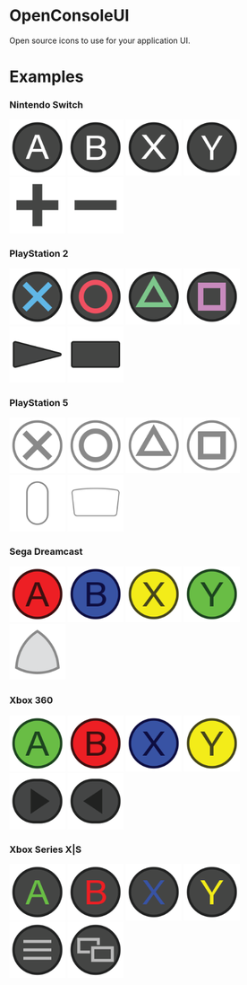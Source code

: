 # OpenConsoleUI
Open source icons to use for your application UI.

# Examples

### Nintendo Switch
<img src="https://github.com/UltimateNova1203/OpenConsoleUI/blob/main/nintendo/switch/a.png" alt="Nintendo Switch A" height="100"> <img src="https://github.com/UltimateNova1203/OpenConsoleUI/blob/main/nintendo/switch/b.png" alt="Nintendo Switch B" height="100"> <img src="https://github.com/UltimateNova1203/OpenConsoleUI/blob/main/nintendo/switch/x.png" alt="Nintendo Switch X" height="100"> <img src="https://github.com/UltimateNova1203/OpenConsoleUI/blob/main/nintendo/switch/y.png" alt="Nintendo Switch Y" height="100"> <img src="https://github.com/UltimateNova1203/OpenConsoleUI/blob/main/nintendo/switch/plus.png" alt="Nintendo Switch Plus" height="100"> <img src="https://github.com/UltimateNova1203/OpenConsoleUI/blob/main/nintendo/switch/minus.png" alt="Nintendo Switch Minus" height="100">

### PlayStation 2
<img src="https://github.com/UltimateNova1203/OpenConsoleUI/blob/main/sony/ps2/cross.png" alt="PlayStation 2 Cross" height="100"> <img src="https://github.com/UltimateNova1203/OpenConsoleUI/blob/main/sony/ps2/circle.png" alt="PlayStation 2 Circle" height="100"> <img src="https://github.com/UltimateNova1203/OpenConsoleUI/blob/main/sony/ps2/triangle.png" alt="PlayStation 2 Triangle" height="100"> <img src="https://github.com/UltimateNova1203/OpenConsoleUI/blob/main/sony/ps2/square.png" alt="PlayStation 2 Square" height="100"> <img src="https://github.com/UltimateNova1203/OpenConsoleUI/blob/main/sony/ps2/start.png" alt="PlayStation 2 Start" height="100"> <img src="https://github.com/UltimateNova1203/OpenConsoleUI/blob/main/sony/ps2/select.png" alt="PlayStation 2 Select" height="100">

### PlayStation 5
<img src="https://github.com/UltimateNova1203/OpenConsoleUI/blob/main/sony/ps5/cross.png" alt="PlayStation 5 Cross" height="100"> <img src="https://github.com/UltimateNova1203/OpenConsoleUI/blob/main/sony/ps5/circle.png" alt="PlayStation 5 Circle" height="100"> <img src="https://github.com/UltimateNova1203/OpenConsoleUI/blob/main/sony/ps5/triangle.png" alt="PlayStation 5 Triangle" height="100"> <img src="https://github.com/UltimateNova1203/OpenConsoleUI/blob/main/sony/ps5/square.png" alt="PlayStation 5 Square" height="100"> <img src="https://github.com/UltimateNova1203/OpenConsoleUI/blob/main/sony/ps5/options.png" alt="PlayStation 5 Options" height="100"> <img src="https://github.com/UltimateNova1203/OpenConsoleUI/blob/main/sony/ps5/touchpad.png" alt="PlayStation 5 Touchpad" height="100">

### Sega Dreamcast
<img src="https://github.com/UltimateNova1203/OpenConsoleUI/blob/main/sega/dreamcast/a.png" alt="Xbox Dreamcast A" height="100"> <img src="https://github.com/UltimateNova1203/OpenConsoleUI/blob/main/sega/dreamcast/b.png" alt="Sega Dreamcast B" height="100"> <img src="https://github.com/UltimateNova1203/OpenConsoleUI/blob/main/sega/dreamcast/x.png" alt="Sega Dreamcast X" height="100"> <img src="https://github.com/UltimateNova1203/OpenConsoleUI/blob/main/sega/dreamcast/y.png" alt="Sega Dreamcast Y" height="100"> <img src="https://github.com/UltimateNova1203/OpenConsoleUI/blob/main/sega/dreamcast/start.png" alt="Sega Dreamcast Start" height="100">

### Xbox 360
<img src="https://github.com/UltimateNova1203/OpenConsoleUI/blob/main/microsoft/360/a.png" alt="Xbox 360 A" height="100"> <img src="https://github.com/UltimateNova1203/OpenConsoleUI/blob/main/microsoft/360/b.png" alt="Xbox 360 B" height="100"> <img src="https://github.com/UltimateNova1203/OpenConsoleUI/blob/main/microsoft/360/x.png" alt="Xbox 360 X" height="100"> <img src="https://github.com/UltimateNova1203/OpenConsoleUI/blob/main/microsoft/360/y.png" alt="Xbox 360 Y" height="100"> <img src="https://github.com/UltimateNova1203/OpenConsoleUI/blob/main/microsoft/360/start-black.png" alt="Xbox 360 Start" height="100"> <img src="https://github.com/UltimateNova1203/OpenConsoleUI/blob/main/microsoft/360/back-black.png" alt="Xbox 360 Back" height="100">

### Xbox Series X|S
<img src="https://github.com/UltimateNova1203/OpenConsoleUI/blob/main/microsoft/series/a.png" alt="Xbox Series X|S A" height="100"> <img src="https://github.com/UltimateNova1203/OpenConsoleUI/blob/main/microsoft/series/b.png" alt="Xbox Series X|S B" height="100"> <img src="https://github.com/UltimateNova1203/OpenConsoleUI/blob/main/microsoft/series/x.png" alt="Xbox Series X|S X" height="100"> <img src="https://github.com/UltimateNova1203/OpenConsoleUI/blob/main/microsoft/series/y.png" alt="Xbox Series X|S Y" height="100"> <img src="https://github.com/UltimateNova1203/OpenConsoleUI/blob/main/microsoft/series/menu.png" alt="Xbox Series X|S Menu" height="100"> <img src="https://github.com/UltimateNova1203/OpenConsoleUI/blob/main/microsoft/series/view.png" alt="Xbox Series X|S View" height="100">
